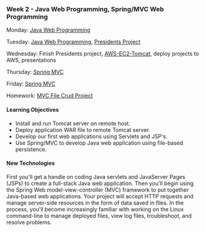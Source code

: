 ### Week 2 - Java Web Programming, Spring/MVC Web Programming

Monday:  [Java Web Programming](Java-Web/README.md)  

Tuesday:  [Java Web Programming](Java-Web/README.md), [Presidents Project](Presidents-Project/README.md)

Wednesday: Finish Presidents project, [AWS-EC2-Tomcat](AWS-EC2-Tomcat/README.md), deploy projects to AWS, presentations

Thursday: [Spring MVC](SpringMVC/README.md)

Friday: [Spring MVC](SpringMVC/README.md)

Homework: [MVC File Crud Project](MVC-CRUD-File/README.md)

#### Learning Objectives

* Install and run Tomcat server on remote host.
* Deploy application WAR file to remote Tomcat server.
* Develop our first web applications using Servlets and JSP's.
* Use Spring/MVC to develop Java web application using file-based persistence.

#### New Technologies
First you'll get a handle on coding Java servlets and JavaServer Pages (JSPs) to create a full-stack Java web application.  Then you'll begin using the Spring Web model-view-controller (MVC) framework to put together Java-based web applications.  Your project will accept HTTP requests and manage server-side resources in the form of data saved in files.  In the process, you'll become increasingly familiar with working on the Linux command-line to manage deployed files, view log files, troubleshoot, and resolve problems.
